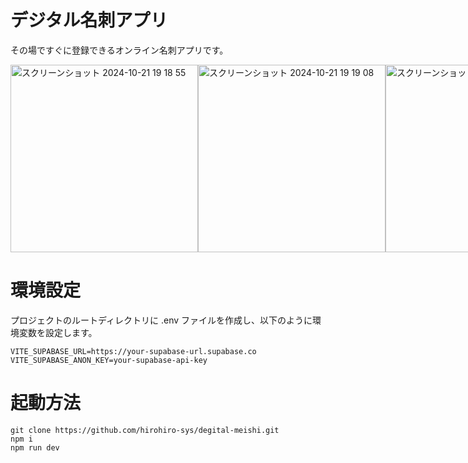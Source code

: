 # デジタル名刺アプリ
その場ですぐに登録できるオンライン名刺アプリです。
<div style="display: flex; justify-content: space-around;">
<img width="300" alt="スクリーンショット 2024-10-21 19 18 55" src="https://github.com/user-attachments/assets/f61b9c8d-4a5a-4445-ac63-1a5e0eb8f54a">
<img width="300" alt="スクリーンショット 2024-10-21 19 19 08" src="https://github.com/user-attachments/assets/5cbcd341-7bac-43d0-bd78-fb0d7d83b54b">
<img width="300" alt="スクリーンショット 2024-10-21 19 19 41" src="https://github.com/user-attachments/assets/cf78d707-0224-442e-9ef4-9737b457b6f2">
</div>

# 環境設定
プロジェクトのルートディレクトリに .env ファイルを作成し、以下のように環境変数を設定します。
```env
VITE_SUPABASE_URL=https://your-supabase-url.supabase.co
VITE_SUPABASE_ANON_KEY=your-supabase-api-key
```

# 起動方法
```
git clone https://github.com/hirohiro-sys/degital-meishi.git
npm i
npm run dev
```
